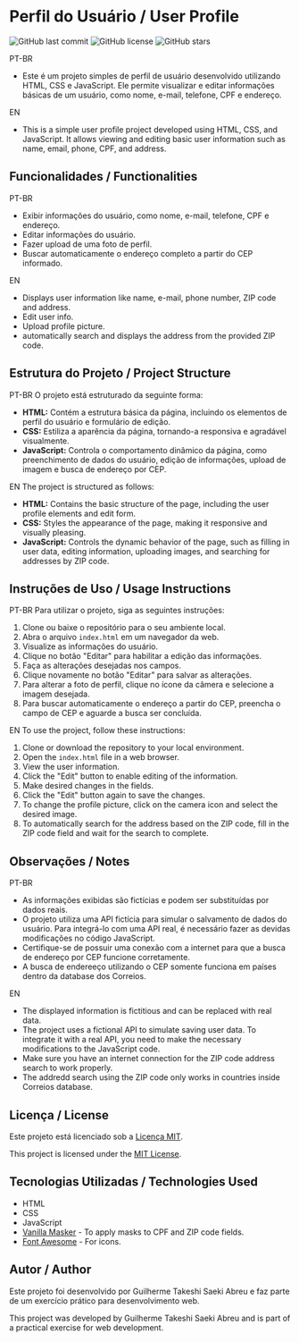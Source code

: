 # Perfil do Usuário / User Profile

![GitHub last commit](https://img.shields.io/github/last-commit/TakeSae/teste-tdzain)
![GitHub license](https://img.shields.io/github/license/TakeSae/teste-tdzain)
![GitHub stars](https://img.shields.io/github/stars/TakeSae/teste-tdzain?style=social)

PT-BR
- Este é um projeto simples de perfil de usuário desenvolvido utilizando HTML, CSS e JavaScript. Ele permite visualizar e editar informações básicas de um usuário, como nome, e-mail, telefone, CPF e endereço.

EN
- This is a simple user profile project developed using HTML, CSS, and JavaScript. It allows viewing and editing basic user information such as name, email, phone, CPF, and address.

## Funcionalidades / Functionalities

PT-BR
- Exibir informações do usuário, como nome, e-mail, telefone, CPF e endereço.
- Editar informações do usuário.
- Fazer upload de uma foto de perfil.
- Buscar automaticamente o endereço completo a partir do CEP informado.

EN
- Displays user information like name, e-mail, phone number, ZIP code and address.
- Edit user info.
- Upload profile picture.
- automatically search and displays the address from the provided ZIP code.

## Estrutura do Projeto / Project Structure

PT-BR
O projeto está estruturado da seguinte forma:

- **HTML:** Contém a estrutura básica da página, incluindo os elementos de perfil do usuário e formulário de edição.
- **CSS:** Estiliza a aparência da página, tornando-a responsiva e agradável visualmente.
- **JavaScript:** Controla o comportamento dinâmico da página, como preenchimento de dados do usuário, edição de informações, upload de imagem e busca de endereço por CEP.

EN
The project is structured as follows:

- **HTML:** Contains the basic structure of the page, including the user profile elements and edit form.
- **CSS:** Styles the appearance of the page, making it responsive and visually pleasing.
- **JavaScript:** Controls the dynamic behavior of the page, such as filling in user data, editing information, uploading images, and searching for addresses by ZIP code.

## Instruções de Uso / Usage Instructions

PT-BR
Para utilizar o projeto, siga as seguintes instruções:

1. Clone ou baixe o repositório para o seu ambiente local.
2. Abra o arquivo `index.html` em um navegador da web.
3. Visualize as informações do usuário.
4. Clique no botão "Editar" para habilitar a edição das informações.
5. Faça as alterações desejadas nos campos.
6. Clique novamente no botão "Editar" para salvar as alterações.
7. Para alterar a foto de perfil, clique no ícone da câmera e selecione a imagem desejada.
8. Para buscar automaticamente o endereço a partir do CEP, preencha o campo de CEP e aguarde a busca ser concluída.

EN
To use the project, follow these instructions:

1. Clone or download the repository to your local environment.
2. Open the `index.html` file in a web browser.
3. View the user information.
4. Click the "Edit" button to enable editing of the information.
5. Make desired changes in the fields.
6. Click the "Edit" button again to save the changes.
7. To change the profile picture, click on the camera icon and select the desired image.
8. To automatically search for the address based on the ZIP code, fill in the ZIP code field and wait for the search to complete.

## Observações / Notes

PT-BR
- As informações exibidas são fictícias e podem ser substituídas por dados reais.
- O projeto utiliza uma API fictícia para simular o salvamento de dados do usuário. Para integrá-lo com uma API real, é necessário fazer as devidas modificações no código JavaScript.
- Certifique-se de possuir uma conexão com a internet para que a busca de endereço por CEP funcione corretamente.
- A busca de endereeço utilizando o CEP somente funciona em países dentro da database dos Correios.

EN
- The displayed information is fictitious and can be replaced with real data.
- The project uses a fictional API to simulate saving user data. To integrate it with a real API, you need to make the necessary modifications to the JavaScript code.
- Make sure you have an internet connection for the ZIP code address search to work properly.
- The addredd search using the ZIP code only works in countries inside Correios database.

## Licença / License

Este projeto está licenciado sob a [Licença MIT](https://opensource.org/licenses/MIT).

This project is licensed under the [MIT License](https://opensource.org/licenses/MIT).

## Tecnologias Utilizadas / Technologies Used

- HTML
- CSS
- JavaScript
- [Vanilla Masker](https://github.com/BankFacil/vanilla-masker) - To apply masks to CPF and ZIP code fields.
- [Font Awesome](https://fontawesome.com/) - For icons.

## Autor / Author

Este projeto foi desenvolvido por Guilherme Takeshi Saeki Abreu e faz parte de um exercício prático para desenvolvimento web.

This project was developed by Guilherme Takeshi Saeki Abreu and is part of a practical exercise for web development.
